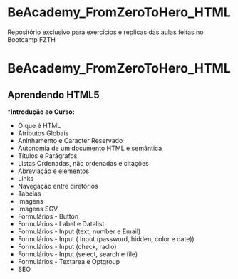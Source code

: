 # BeAcademy_FromZeroToHero_HTML
Repositório exclusivo para exercícios e replicas das aulas feitas no Bootcamp FZTH
# BeAcademy_FromZeroToHero_HTML
## Aprendendo HTML5

*__Introdução ao Curso:__

* O que é HTML
* Atributos Globais
* Aninhamento e Caracter Reservado
* Autonomia de um documento HTML e semântica
* Títulos e Parágrafos
* Listas Ordenadas, não ordenadas e citações
* Abreviação e elementos
* Links
* Navegação entre diretórios
* Tabelas
* Imagens
* Imagens SGV
* Formulários - Button
* Formulários - Label e Datalist
* Formulários - Input (text, number e Email)
* Formulários - Input ( Input (password, hidden, color e date))
* Formulários - Input (check, radio)
* Formulários - Input (select, search e file)
* Formulários - Textarea e Optgroup
* SEO
